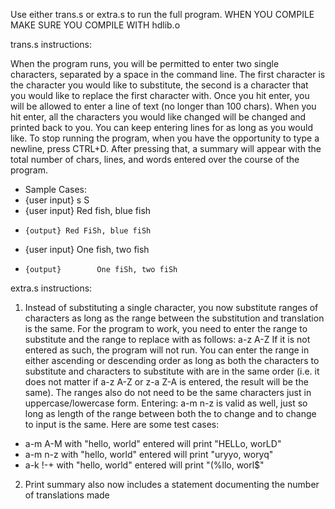 Use either trans.s or extra.s to run the full program. WHEN YOU COMPILE MAKE SURE YOU COMPILE WITH hdlib.o

trans.s instructions:

When the program runs, you will be permitted to enter two single characters, separated by a space in the command line. The first character is the character you would like to substitute, the second is a character that you would like to replace the first character with. Once you hit enter, you will be allowed to enter a line of text (no longer than 100 chars). When you hit enter, all the characters you would like changed will be changed and printed back to you. You can keep entering lines for as long as you would like. To stop running the program, when you have the opportunity to type a newline, press CTRL+D. After pressing that, a summary will appear with the total number of chars, lines, and words entered over the course of the program. 

- Sample Cases:
- {user input} s S
- {user input} Red fish, blue fish
-     {output} Red FiSh, blue fiSh
- {user input}        One fish, two fish
-     {output}        One fiSh, two fiSh

extra.s instructions: 

1. Instead of substituting a single character, you now  substitute ranges of characters as long as the range between the substitution and translation is the same. For the program to work, you need to enter the range to substitute and the range to replace with as follows:
        a-z A-Z
If it is not entered as such, the program will not run. You can enter the range in either ascending or descending order as long as both the characters to substitute and characters to substitute with are in the same order (i.e. it does not matter if a-z A-Z or z-a Z-A is entered, the result will be the same). The ranges also do not need to be the same characters just in uppercase/lowercase form. Entering:
        a-m n-z
is valid as well, just so long as length of the range between both the to change and to change to input is the same. Here are some test cases:
- a-m A-M with "hello, world" entered will print "HELLo, worLD"
- a-m n-z with "hello, world" entered will print "uryyo, woryq"
- a-k !-+ with "hello, world" entered will print "(%llo, worl$"

2. Print summary also now includes a statement documenting the number of translations made
